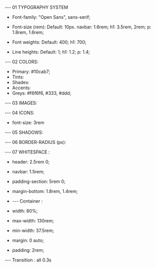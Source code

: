 --- 01 TYPOGRAPHY SYSTEM

- Font-family:
  "Open Sans", sans-serif;
- Font-size (rem):
  Default: 10px.
  navbar: 1.6rem;
  h1: 3.5rem, 2rem;
  p: 1.8rem, 1.6rem;

- Font weights:
  Default: 400;
  h1: 700;
- Line heights:
  Default: 1;
  h1: 1.2;
  p: 1.4;

--- 02 COLORS:

- Primary: #10cab7;
- Tints:
- Shades:
- Accents:
- Greys: #f6f6f6, #333, #ddd;

--- 03 IMAGES:

--- 04 ICONS:

- font-size: 3rem

--- 05 SHADOWS:

--- 06 BORDER-RADIUS (px):

--- 07 WHITESPACE :

- header: 2.5rem 0;
- navbar: 1.5rem;
- padding-section: 5rem 0;
- margin-bottom: 1.8rem, 1.4rem;

- --- Container :

- width: 80%;
- max-width: 130rem;
- min-width: 37.5rem;
- margin: 0 auto;
- padding: 2rem;

--- Transition : all 0.3s

